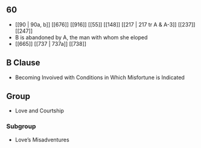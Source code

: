 ## 60
- [[90 | 90a, b]] [[676]] [[916]] [[55]] [[148]] [[217 | 217 tr A &amp; A-3]] [[237]] [[247]] 
- B is abandoned by A, the man with whom she eloped
- [[665]] [[737 | 737a]] [[738]] 

## B Clause
- Becoming Invoived with Conditions in Which Misfortune is Indicated

## Group
- Love and Courtship

### Subgroup
- Love’s Misadventures

